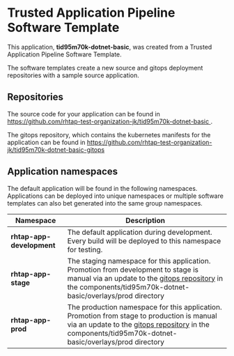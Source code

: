 # Trusted Application Pipeline Software Template

This application, **tid95m70k-dotnet-basic**, was created from a Trusted Application Pipeline Software Template.

The software templates create a new source and gitops deployment repositories with a sample source application. 

## Repositories

The source code for your application can be found in [https://github.com/rhtap-test-organization-jk/tid95m70k-dotnet-basic ](https://github.com/rhtap-test-organization-jk/tid95m70k-dotnet-basic ).
 
The gitops repository, which contains the kubernetes manifests for the application can be found in 
[https://github.com/rhtap-test-organization-jk/tid95m70k-dotnet-basic-gitops ](https://github.com/rhtap-test-organization-jk/tid95m70k-dotnet-basic-gitops ) 

## Application namespaces 

The default application will be found in the following namespaces. Applications can be deployed into unique namespaces or multiple software templates can also bet generated into the same group namespaces.  

|  Namespace   |  Description   |  
| -------- | -------- |   
| **rhtap-app-development** | The default application during development. Every build will be deployed to this namespace for testing. | 
| **rhtap-app-stage** | The staging namespace for this application. Promotion from development to stage is manual via an update to the [gitops repository](https://github.com/rhtap-test-organization-jk/tid95m70k-dotnet-basic-gitops ) in the components/tid95m70k-dotnet-basic/overlays/prod directory |  
| **rhtap-app-prod** | The production namespace for this application. Promotion from stage to production is manual via an update to the [gitops repository](https://github.com/rhtap-test-organization-jk/tid95m70k-dotnet-basic-gitops ) in the components/tid95m70k-dotnet-basic/overlays/prod directory | 
